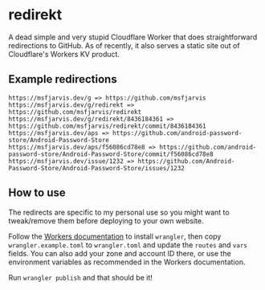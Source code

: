 # redirekt

A dead simple and very stupid Cloudflare Worker that does straightforward redirections to GitHub. As of recently, it also serves a static site out of Cloudflare's Workers KV product.

## Example redirections

```shell
https://msfjarvis.dev/g => https://github.com/msfjarvis
https://msfjarvis.dev/g/redirekt => https://github.com/msfjarvis/redirekt
https://msfjarvis.dev/g/redirekt/8436184361 => https://github.com/msfjarvis/redirekt/commit/8436184361
https://msfjarvis.dev/aps => https://github.com/android-password-store/Android-Password-Store
https://msfjarvis.dev/aps/f56086cd78e8 => https://github.com/android-password-store/Android-Password-Store/commit/f56086cd78e8
https://msfjarvis.dev/issue/1232 => https://github.com/Android-Password-Store/Android-Password-Store/issues/1232
```

## How to use

The redirects are specific to my personal use so you might want to tweak/remove them before deploying to your own website.

Follow the [Workers documentation](https://developers.cloudflare.com/workers/) to install `wrangler`, then copy `wrangler.example.toml` to `wrangler.toml` and update the `routes` and `vars` fields. You can also add your zone and account ID there, or use the environment variables as recommended in the Workers documentation.

Run `wrangler publish` and that should be it!
